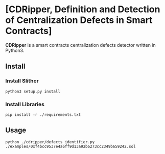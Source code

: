 # [CDRipper, Definition and Detection of Centralization Defects in Smart Contracts]

**CDRipper** is a smart contracts centralization defects detector written in Python3.


## Install

### Install Slither
```
python3 setup.py install
```

### Install Libraries
```
pip install -r ./requirements.txt
```

## Usage
```console
python ./cdripper/defects_identifier.py ./examples/0xf4bcc9537e4a6ff9d13a92b6273cc2349b659242.sol
```
